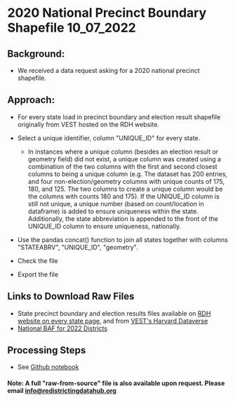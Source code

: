 # 2020 National Precinct Boundary Shapefile 10_07_2022

## Background:
- We received a data request asking for a 2020 national precinct shapefile.

## Approach:
- For every state load in precinct boundary and election result shapefile originally from VEST hosted on the RDH website.
- Select a unique identifier, column "UNIQUE_ID" for every state.
    - In instances where a unique column (besides an election result or geometry field) did not exist, a unique column was created using a combination of the two columns with the first and second closest columns to being a unique column (e.g. The dataset has 200 entries, and four non-election/geometry columns with unique counts of 175, 180, and 125. The two columns to create a unique column would be the columns with counts 180 and 175). If the UNIQUE_ID column is still not unique, a unique number (based on count/location in dataframe) is added to ensure uniqueness within the state. Additionally, the state abbreviation is appended to the front of the UNIQUE_ID column to ensure uniqueness, nationally.
    
- Use the pandas concat() function to join all states together with columns "STATEABRV", "UNIQUE_ID", "geometry".
- Check the file
- Export the file   

## Links to Download Raw Files
- State precinct boundary and election results files available on [RDH website on every state page](https://redistrictingdatahub.org/data/download-data/), and from [VEST's Harvard Dataverse](https://dataverse.harvard.edu/dataset.xhtml?persistentId=doi:10.7910/DVN/K7760H)
- [National BAF for 2022 Districts](https://redistrictingdatahub.org/dataset/national-block-assignment-file-for-2022-state-legislative-and-congressional-districts/)
    
## Processing Steps
- See [Github notebook](https://github.com/nonpartisan-redistricting-datahub/Processing-Requests)

#### Note: A full "raw-from-source" file is also available upon request. Please email info@redistrictingdatahub.org
